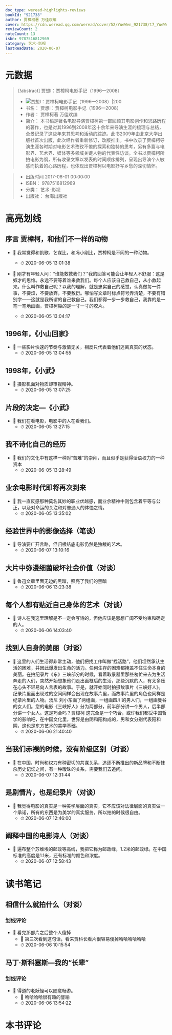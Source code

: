 ```yaml
---
doc_type: weread-highlights-reviews
bookId: "921738"
author: 贾樟柯著 万佳欢编
cover: https://cdn.weread.qq.com/weread/cover/52/YueWen_921738/t7_YueWen_921738.jpg
reviewCount: 2
noteCount: 13
isbn: 9787516812969
category: 艺术-影视
lastReadDate: 2020-06-07
---
```

# 元数据
> [!abstract] 贾想Ⅰ：贾樟柯电影手记（1996—2008）
> - ![ 贾想Ⅰ：贾樟柯电影手记（1996—2008）|200](https://cdn.weread.qq.com/weread/cover/52/YueWen_921738/t7_YueWen_921738.jpg)
> - 书名： 贾想Ⅰ：贾樟柯电影手记（1996—2008）
> - 作者： 贾樟柯著 万佳欢编
> - 简介： 本书稿是著名电影导演贾樟柯第一部回顾其电影创作和思路历程的著作，也是对其1996到2008年这十余年来导演生涯的梳理与总结，全景记录了这些年来其思考和活动的踪迹。此书2009年由北京大学出版社首次出版，此次经作者重新修订，改版推出。书中收录了贾樟柯导演生涯各时期对电影艺术孜孜不倦的探索和独特的思考，另有多篇与电影界、艺术界、媒体等多领域关键人物的代表性访谈。全书以贾樟柯所拍电影为纲，所有收录文章以发表的时间顺序排列，呈现出导演个人敏感而执着的心路历程，也体现出贾樟柯以电影抒写乡愁的深切情怀。

> - 出版时间 2017-06-01 00:00:00
> - ISBN： 9787516812969
> - 分类： 艺术-影视
> - 出版社： 台海出版社

# 高亮划线

## 序言 贾樟柯，和他们不一样的动物


- 📌 我常觉得和凯歌、艺谋比，和冯小刚比，贾樟柯是不同的一种动物。 
    - ⏱ 2020-06-05 13:01:38 

- 📌 刚才有年轻人问：“谁能救救我们？”我的回答可能会让年轻人不舒服：这是奴才的思维。永远不要等着谁来救我们。每个人应该自己救自己，从小救起来。什么叫作救自己呢？以我的理解，就是忠实自己的感觉，认真做每一件事，不要烦，不要放弃，不要敷衍。哪怕写文章时标点符号弄清楚，不要有错别字——这就是我所谓的自己救自己。我们都得一步一步救自己，我靠的是一笔一笔地画画，贾樟柯靠的是一寸一寸的胶片。 
    - ⏱ 2020-06-05 13:04:17 
## 1996年，《小山回家》


- 📌 一些影片快速的节奏与激情无关，相反只代表着他们逃离真实的状态。 
    - ⏱ 2020-06-05 13:04:55 
## 1998年，《小武》


- 📌 摄影机面对物质却审视精神。 
    - ⏱ 2020-06-05 13:07:25 
## 片段的决定—《小武》


- 📌 我们在看电影，电影中的人在看我们。 
    - ⏱ 2020-06-05 13:27:15 
## 我不诗化自己的经历


- 📌 我们的文化中有这样一种对“苦难”的崇拜，而且似乎是获得话语权力的一种资本 
    - ⏱ 2020-06-05 13:28:49 
## 业余电影时代即将再次到来


- 📌 我一直反感那种莫名其妙的职业优越感，而业余精神中则包含着平等与公正，以及对命运的关注和对普通人的体恤之情。 
    - ⏱ 2020-06-05 13:35:02 
## 经验世界中的影像选择（笔谈）


- 📌 导演要广开言路，但归根结底电影仍然是独裁的艺术。 
    - ⏱ 2020-06-07 13:10:16 
## 大片中弥漫细菌破坏社会价值（对谈）


- 📌 鲁迅文章里面无边的黑暗，照亮了我们的黑暗 
    - ⏱ 2020-06-06 13:23:38 
## 每个人都有贴近自己身体的艺术（对谈）


- 📌 诗人在我这里理解是不一定会写诗的，但他应该是思想广阔不受约束和确定的人。 
    - ⏱ 2020-06-06 14:03:40 
## 找到人自身的美丽（对谈）


- 📌 这里的人们生活得非常主动，他们把找工作叫做“找活路”，他们坦然承认生活的困难，并因此爆发出生命的活力。任何生存的困难都掩盖不住生命本身的美丽。在拍纪录片《东》三峡部分的时候，看着取景器里那些匆忙来去为生活奔走的人们，突然开始想象他们走出画框后的生活，那些沉默的人，有太多压在心头不轻易向人言表的故事。于是，就开始同时拍摄故事片《三峡好人》。纪录片里面出现过的空间同样会出现在故事片里，而故事片里的角色也同样是纪录片里的人物。汤尼 刘小东画了两组画，一组画四川的男人们，一组画曼谷的女人们。您的电影《三峡好人》分为两部分，前半部分讲一个男人，后半部分讲一个女人。这是巧合吗？贾樟柯 这完全是一个巧合，或许我们都受中国哲学的影响吧，在中国文化里，世界是由阴和阳构成的，男和女分别代表阳和阴，这也是东方艺术的美学基础。 
    - ⏱ 2020-06-06 21:40:40 
## 当我们赤裸的时候，没有阶级区别（对谈）


- 📌 在中国，时尚和权力有种密切的共谋关系，追逐不断推出的新品牌和不断抹杀历史记忆之间，有一种暧昧的关系，需要我们去追问。 
    - ⏱ 2020-06-07 12:31:44 
## 是剧情片，也是纪录片（对谈）


- 📌 我觉得电影的真实是一种美学层面的真实，它不应该对法律层面的真实做一个承诺，所有的东西是为美学的真实服务，所以拍的时候很自由。 
    - ⏱ 2020-06-07 12:46:00 
## 阐释中国的电影诗人（对谈）


- 📌 遍布整个苏维埃的邮政等高线，我把它称为邮政绿，1.2米的邮政绿。在中国标准的高度是1.1米，还有标准的颜色和浓度。 
    - ⏱ 2020-06-07 12:58:43 
# 读书笔记

## 相信什么就拍什么（对谈）

### 划线评论
- 📌 看完那部片之后整个人傻掉 
    - 💭 第三次看到这句话，看来贾科长看片很容易傻掉哈哈哈哈哈哈
    - ⏱ 2020-06-06 10:15:54
   
## 马丁·斯科塞斯—我的“长辈”

### 划线评论
- 📌 得道的老妖怪可以随意畅游。 
    - 💭 哈哈哈哈很有趣的譬喻
    - ⏱ 2020-06-06 13:54:22
   
# 本书评论
